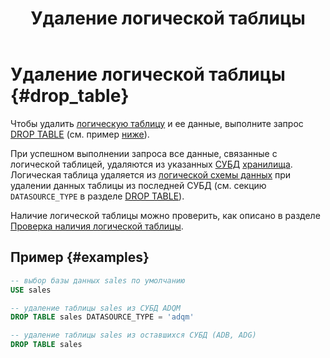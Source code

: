 ﻿---
layout: default
title: Удаление логической таблицы
nav_order: 4
parent: Управление схемой данных
grand_parent: Работа с системой
has_children: false
---

# Удаление логической таблицы {#drop_table}

Чтобы удалить [логическую таблицу](../../../overview/main_concepts/logical_table/logical_table.md) 
и ее данные, выполните запрос [DROP TABLE](../../../reference/sql_plus_requests/DROP_TABLE/DROP_TABLE.md) 
(см. пример [ниже](#examples)).

При успешном выполнении запроса все данные, связанные с логической таблицей, удаляются из указанных 
[СУБД](../../../introduction/supported_DBMS/supported_DBMS.md) [хранилища](../../../overview/main_concepts/data_storage/data_storage.md). 
Логическая таблица удаляется из [логической схемы данных](../../../overview/main_concepts/logical_schema/logical_schema.md)
при удалении данных таблицы из последней СУБД (см. секцию `DATASOURCE_TYPE` 
в разделе [DROP TABLE](../../../reference/sql_plus_requests/DROP_TABLE/DROP_TABLE.md)).

Наличие логической таблицы можно проверить, как описано в разделе [Проверка наличия логической таблицы](../entity_presence_check/entity_presence_check.md#table_check).

## Пример {#examples}

```sql
-- выбор базы данных sales по умолчанию
USE sales

-- удаление таблицы sales из СУБД ADQM
DROP TABLE sales DATASOURCE_TYPE = 'adqm'

-- удаление таблицы sales из оставшихся СУБД (ADB, ADG)
DROP TABLE sales
```